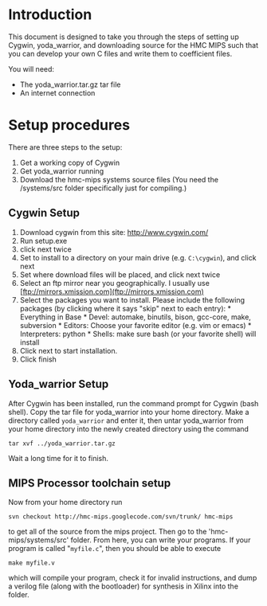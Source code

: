 # Introduction #

This document is designed to take you through the steps of setting up Cygwin, yoda\_warrior, and downloading source for the HMC MIPS such that you can develop your own C files and write them to coefficient files.

You will need:
  * The yoda\_warrior.tar.gz tar file
  * An internet connection

# Setup procedures #

There are three steps to the setup:
  1. Get a working copy of Cygwin
  1. Get yoda\_warrior running
  1. Download the hmc-mips systems source files (You need the /systems/src folder specifically just for compiling.)

## Cygwin Setup ##

  1. Download cygwin from this site:  http://www.cygwin.com/
  1. Run setup.exe
  1. click next twice
  1. Set to install to a directory on your main drive (e.g. `C:\cygwin`), and click next
  1. Set where download files will be placed, and click next twice
  1. Select an ftp mirror near you geographically.  I usually use [ftp://mirrors.xmission.com](ftp://mirrors.xmission.com)
  1. Select the packages you want to install.  Please include the following packages (by clicking where it says "skip" next to each entry):
    * Everything in Base
    * Devel: automake, binutils, bison, gcc-core, make, subversion
    * Editors: Choose your favorite editor (e.g. vim or emacs)
    * Interpreters: python
    * Shells: make sure bash (or your favorite shell) will install
  1. Click next to start installation.
  1. Click finish


## Yoda\_warrior Setup ##

After Cygwin has been installed, run the command prompt for Cygwin (bash shell).  Copy the tar file for yoda\_warrior into your home directory.  Make a directory called `yoda_warrior` and enter it, then untar yoda\_warrior from your home directory into the newly created directory using the command

```
tar xvf ../yoda_warrior.tar.gz
```

Wait a long time for it to finish.


## MIPS Processor toolchain setup ##

Now from your home directory run

```
svn checkout http://hmc-mips.googlecode.com/svn/trunk/ hmc-mips
```

to get all of the source from the mips project.  Then go to the 'hmc-mips/systems/src' folder.  From here, you can write your programs.  If your program is called "`myfile.c`", then you should be able to execute

```
make myfile.v
```

which will compile your program, check it for invalid instructions, and dump a verilog file (along with the bootloader) for synthesis in Xilinx into the folder.